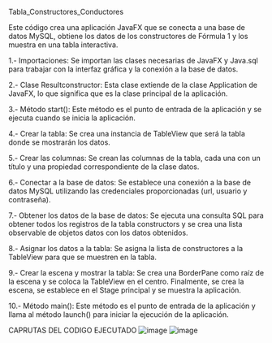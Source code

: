 Tabla_Constructores_Conductores

Este código crea una aplicación JavaFX que se conecta a una base de datos MySQL, obtiene los datos de los constructores de Fórmula 1 y los muestra en una tabla interactiva.

1.- Importaciones: Se importan las clases necesarias de JavaFX y Java.sql para trabajar con la interfaz gráfica y la conexión a la base de datos.

2.- Clase Resultconstructor: Esta clase extiende de la clase Application de JavaFX, lo que significa que es la clase principal de la aplicación.

3.- Método start(): Este método es el punto de entrada de la aplicación y se ejecuta cuando se inicia la aplicación.

4.- Crear la tabla: Se crea una instancia de TableView que será la tabla donde se mostrarán los datos.

5.- Crear las columnas: Se crean las columnas de la tabla, cada una con un título y una propiedad correspondiente de la clase datos.

6.- Conectar a la base de datos: Se establece una conexión a la base de datos MySQL utilizando las credenciales proporcionadas (url, usuario y contraseña).

7.- Obtener los datos de la base de datos: Se ejecuta una consulta SQL para obtener todos los registros de la tabla constructors y se crea una lista observable de objetos datos con los datos obtenidos.

8.- Asignar los datos a la tabla: Se asigna la lista de constructores a la TableView para que se muestren en la tabla.

9.- Crear la escena y mostrar la tabla: Se crea una BorderPane como raíz de la escena y se coloca la TableView en el centro. Finalmente, se crea la escena, se establece en el Stage principal y se muestra la aplicación.

10.-  Método main(): Este método es el punto de entrada de la aplicación y llama al método launch() para iniciar la ejecución de la aplicación.

CAPRUTAS DEL CODIGO EJECUTADO 
![image](https://github.com/user-attachments/assets/ae80cd1a-f27b-4e66-a422-f4e0b86e37ac)
![image](https://github.com/user-attachments/assets/af3a3f8b-0312-412c-a54b-3c7f5dfce499)

